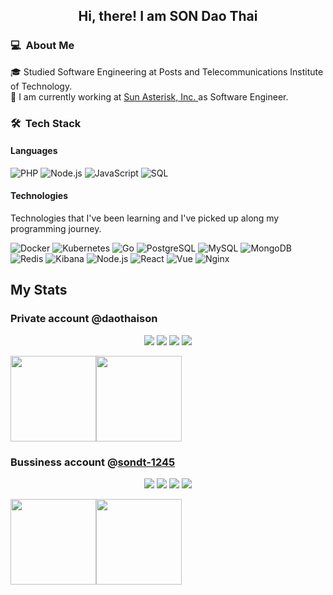 <div align="center">
  <h2> 
    Hi, there! I am SON Dao Thai
  </h2>
</div>

### 💻 &nbsp;About Me
🎓  Studied Software Engineering at Posts and Telecommunications Institute of Technology.  
🔭  I am currently working at [Sun Asterisk, Inc. ](https://github.com/framgia) as Software Engineer.

### 🛠 &nbsp;Tech Stack
#### Languages

![PHP](https://img.shields.io/badge/-Php-green?&logo=PHP&logoColor=007396)
![Node.js](https://img.shields.io/badge/-Node.js-green?&logo=node.js)
![JavaScript](https://img.shields.io/badge/-JavaScript-green?&logo=JavaScript&logoColor=ddc508)
![SQL](https://img.shields.io/badge/-SQL-green?&logo=MySQL&logoColor=4479A1)

#### Technologies
Technologies that I've been learning and I've picked up along my programming journey.

![Docker](https://img.shields.io/badge/-Docker-yellow?&logo=Docker)
![Kubernetes](https://img.shields.io/badge/-kubernetes-yellow?&logo=kubernetes)
![Go](https://img.shields.io/badge/-Golang-yellow?&logo=Go&logoColor=00ADD8)
![PostgreSQL](https://img.shields.io/badge/-PostgreSQL-yellow?&logo=postgresql&logoColor=4479A1)
![MySQL](https://img.shields.io/badge/-MySQL-yellow?&logo=mysql&logoColor=4479A1)
![MongoDB](https://img.shields.io/badge/-MongoDB-yellow?&logo=mongoDB&logoColor=47A248)
![Redis](https://img.shields.io/badge/-Redis-yellow?&logo=Redis&logoColor=DC382D)
![Kibana](https://img.shields.io/badge/-Kibana-yellow?&logo=Kibana&logoColor=E6522C)
![Node.js](https://img.shields.io/badge/-Node.js-yellow?&logo=node.js)
![React](https://img.shields.io/badge/-React-yellow?&logo=React)
![Vue](https://img.shields.io/badge/-Vue-yellow?&logo=Vue.js)
![Nginx](https://img.shields.io/badge/-Nginx-yellow?&logo=Nginx&logoColor=269539)

## My Stats

### Private account @daothaison

<p align=center>
  <img src="https://visitor-badge.glitch.me/badge?page_id=daothaison/daothaison" />  
  <img src=https://badges.pufler.dev/repos/daothaison/>
  <img src="https://komarev.com/ghpvc/?username=daothaison&color=blueviolet" />
  <img src="https://hits.seeyoufarm.com/api/count/incr/badge.svg?url=https%3A%2F%2Fgithub.com%2Fdaothaison&count_bg=%2379C83D&title_bg=%23555555&icon=&icon_color=%23E7E7E7&title=hits&edge_flat=false"/>
</p>

<a><img height="137px" src="https://github-readme-stats.vercel.app/api?username=daothaison&hide_title=true&hide_border=true&show_icons=true&include_all_commits=true&count_private=true&line_height=21&text_color=000&icon_color=000&bg_color=0,ea6161,ffc64d,fffc4d,52fa5a&theme=graywhite" /><!-- wi*quL3fcV --><img height="137px" src="https://github-readme-stats.vercel.app/api/top-langs/?username=daothaison&hide=html&hide_title=true&hide_border=true&layout=compact&langs_count=7&exclude_repo=comp426,Redventures-Movie-Quotes&text_color=000&icon_color=fff&bg_color=0,52fa5a,4dfcff,c64dff&theme=graywhite" /></a>

### Bussiness account @[sondt-1245](https://github.com/sondt-1245)
<p align=center>
  <img src="https://visitor-badge.glitch.me/badge?page_id=sondt-1245/sondt-1245" />  
  <img src=https://badges.pufler.dev/repos/sondt-1245/>
  <img src="https://komarev.com/ghpvc/?username=sondt-1245&color=blueviolet" />
  <img src="https://hits.seeyoufarm.com/api/count/incr/badge.svg?url=https%3A%2F%2Fgithub.com%2Fsondt-1245&count_bg=%2379C83D&title_bg=%23555555&icon=&icon_color=%23E7E7E7&title=hits&edge_flat=false"/>
</p>

<a><img height="137px" src="https://github-readme-stats.vercel.app/api?username=sondt-1245&hide_title=true&hide_border=true&show_icons=true&include_all_commits=true&count_private=true&line_height=21&text_color=000&icon_color=000&bg_color=0,ea6161,ffc64d,fffc4d,52fa5a&theme=graywhite" /><!-- wi*quL3fcV --><img height="137px" src="https://github-readme-stats.vercel.app/api/top-langs/?username=sondt-1245&hide=html&hide_title=true&hide_border=true&layout=compact&langs_count=7&exclude_repo=comp426,Redventures-Movie-Quotes&text_color=000&icon_color=fff&bg_color=0,52fa5a,4dfcff,c64dff&theme=graywhite" /></a>
